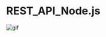 
# REST_API_Node.js

![gif](https://user-images.githubusercontent.com/33587550/113092779-0a295d80-91c5-11eb-964a-f79e476229d2.gif)
